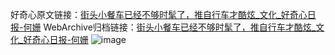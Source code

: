 好奇心原文链接：[街头小餐车已经不够时髦了，推自行车才酷炫_文化_好奇心日报-何姗](https://www.qdaily.com/articles/5408.html)
WebArchive归档链接：[街头小餐车已经不够时髦了，推自行车才酷炫_文化_好奇心日报-何姗](http://web.archive.org/web/20190623164720/https://www.qdaily.com/articles/5408.html)
![image](http://ww3.sinaimg.cn/large/007d5XDply1g3wh792jgdj30u049yb07)